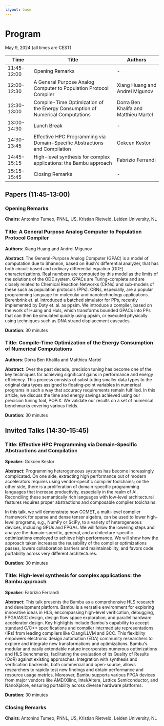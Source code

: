 ```yaml
---
layout: base
---
```


# Program

May 9, 2024 (all times are CEST)

| Time          | Title | Authors |
| ------------- | ----- | ------- |
| 11:45-12:00   | Opening Remarks | - |
| 12:00-12:30   | A General Purpose Analog Computer to Population Protocol Compiler | Xiang Huang and Andrei Migunov |
| 12:30-13:00   | Compile-Time Optimization of the Energy Consumption of Numerical Computations | Dorra Ben Khalifa and Matthieu Martel |
| 13:00-14:30   | Lunch Break | - |
| 14:30-13:45   | Effective HPC Programming via Domain-Specific Abstractions and Compilation | Gokcen Kestor |
| 14:45-15:15   | High-level synthesis for complex applications: the Bambu approach | Fabrizio Ferrandi |
| 15:15-15:45   | Closing Remarks | - |


## Papers (11:45-13:00)

### Opening Remarks

**Chairs**: Antonino Tumeo, PNNL, US, Kristian Rietveld, Leiden University, NL


### Title: A General Purpose Analog Computer to Population Protocol Compiler

**Authors**: Xiang Huang and Andrei Migunov

**Abstract**: The General-Purpose Analog Computer (GPAC) is a model of computation
due to Shannon, based on Bush's differential analyzer, that has both
circuit-based and ordinary differential equation (ODE) characterizations. Real
numbers are computed by this model as the limits of the solutions of the ODE
system. GPACs are Turing-complete and are closely related to Chemical Reaction
Networks (CRNs) and sub-models of these such as population protocols (PPs).
CRNs, especially, are a popular programming language for molecular and
nanotechnology applications. Berenbrink et. al. introduced a batched simulator
for PPs, recently implemented by Doty et. al. as ppsim. We introduce a compiler,
based on the work of Huang and Huls, which transforms bounded GPACs into PPs
that can then be simulated quickly using ppsim, or executed physically using
techniques such as DNA strand displacement cascades.

**Duration**: 30 minutes


### Title: Compile-Time Optimization of the Energy Consumption of Numerical Computations

**Authors**: Dorra Ben Khalifa and Matthieu Martel

**Abstract**: Over the past decade, precision tuning has become one of the key
techniques for achieving significant gains in performance and energy efficiency.
This process consists of substituting smaller data types to the original data
types assigned to floating-point variables in numerical programs in such a way
that accuracy requirements remain fulfilled. In this article, we discuss the
time and energy savings achieved using our precision tuning tool, POPiX.  We
validate our results on a  set of numerical benchmarks covering  various fields.

**Duration**: 30 minutes


## Invited Talks (14:30-15:45)

### Title: Effective HPC Programming via Domain-Specific Abstractions and Compilation

**Speaker**: Gokcen Kestor

**Abstract**: Programming heterogeneous systems has become increasingly complicated.
On one side, extracting high performance out of modern accelerators requires
using vendor-specific compiler toolchains; on the other side, there is a
proliferation of domain-specific programming languages that increase
productivity, especially in the realm of AI. Reconciling these semantically rich
languages with low-level architectural features requires proper abstractions and
composable compiler toolchains.

In this talk, we will demonstrate how COMET, a multi-level compiler framework
for sparse and dense tensor algebra, can be used to lower high-level programs,
e.g., NumPy or SciPy,  to a variety of heterogeneous devices, including GPUs and
FPGAs. We will follow the lowering steps and analyze the domain-specific,
general, and architecture-specific optimizations employed to achieve high
performance. We will show how the approach taken increases the reusability of
the compiler optimizations passes,  lowers collaboration barriers and
maintainability, and favors code portability across very different
architectures.

**Duration**: 30 minutes


### Title: High-level synthesis for complex applications: the Bambu approach

**Speaker**: Fabrizio Ferrandi

**Abstract**: This talk presents the Bambu as a comprehensive HLS research and
development platform. Bambu is a versatile environment for exploring innovative
ideas in HLS, encompassing high-level verification, debugging, FPGA/ASIC design,
design flow space exploration, and parallel hardware accelerator design.  Key
highlights include Bambu's capability to accept standard C/C++ specifications
and compiler intermediate representations (IRs) from leading compilers like
Clang/LLVM and GCC. This flexibility empowers electronic design automation (EDA)
community researchers to explore and integrate new transformations and
optimizations.  Bambu's modular and easily extendable nature incorporates
numerous optimizations and HLS benchmarks, facilitating the evaluation of its
Quality of Results (QoR) against existing approaches. Integration with synthesis
and verification backends, both commercial and open-source, allows researchers
to rapidly test new findings and obtain performance and resource usage metrics.
Moreover, Bambu supports various FPGA devices from major vendors like
AMD/Xilinx, Intel/Altera, Lattice Semiconductor, and NanoXplore, ensuring
portability across diverse hardware platforms.

**Duration**: 30 minutes


### Closing Remarks

**Chairs**: Antonino Tumeo, PNNL, US, Kristian Rietveld, Leiden University, NL
